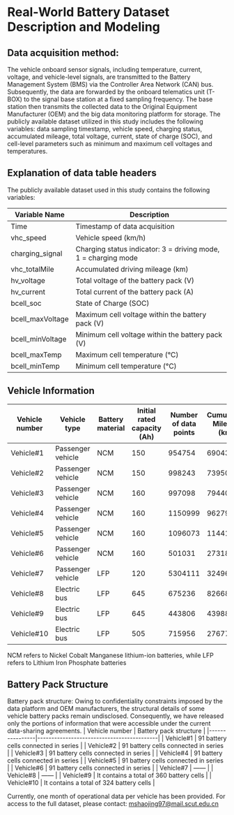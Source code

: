 # Real-World Battery Dataset Description and Modeling

## Data acquisition method:
The vehicle onboard sensor signals, including temperature, current, voltage, and vehicle-level signals, are transmitted to the Battery Management System (BMS) via the Controller Area Network (CAN) bus. Subsequently, 
the data are forwarded by the onboard telematics unit (T-BOX) to the signal base station at a fixed sampling frequency. The base station then transmits the collected data to the Original Equipment Manufacturer (OEM) and the big data monitoring platform for storage. 
The publicly available dataset utilized in this study includes the following variables: data sampling timestamp, vehicle speed, charging status, accumulated mileage, total voltage, current, state of charge (SOC), and cell-level parameters such as minimum and maximum cell voltages and temperatures.

## Explanation of data table headers

The publicly available dataset used in this study contains the following variables:

| Variable Name | Description |
| -------------- | ----------- |
| Time | Timestamp of data acquisition |
| vhc_speed | Vehicle speed (km/h) |
| charging_signal | Charging status indicator: 3 = driving mode, 1 = charging mode |
| vhc_totalMile | Accumulated driving mileage (km) |
| hv_voltage | Total voltage of the battery pack (V) |
| hv_current | Total current of the battery pack (A) |
| bcell_soc | State of Charge (SOC) |
| bcell_maxVoltage | Maximum cell voltage within the battery pack (V) |
| bcell_minVoltage | Minimum cell voltage within the battery pack (V) |
| bcell_maxTemp | Maximum cell temperature (°C) |
| bcell_minTemp | Minimum cell temperature (°C) |


## Vehicle Information

| Vehicle number | Vehicle type     | Battery material | Initial rated capacity (Ah) | Number of data points | Cumulative Mileage (km) | Sampling frequency (Hz) |
|----------------|------------------|-------------------|-----------------------------|-----------------------|-------------------------|-------------------------|
| Vehicle#1      | Passenger vehicle | NCM              | 150                         | 954754                | 69043                   | 0.1                     |
| Vehicle#2      | Passenger vehicle | NCM              | 150                         | 998243                | 73950                   | 0.1                     |
| Vehicle#3      | Passenger vehicle | NCM              | 160                         | 997098                | 79440                   | 0.1                     |
| Vehicle#4      | Passenger vehicle | NCM              | 160                         | 1150999               | 96279                   | 0.1                     |
| Vehicle#5      | Passenger vehicle | NCM              | 160                         | 1096073               | 114413                  | 0.1                     |
| Vehicle#6      | Passenger vehicle | NCM              | 160                         | 501031                | 27318                   | 0.1                     |
| Vehicle#7      | Passenger vehicle | LFP              | 120                         | 5304111               | 32496                   | 0.5                     |
| Vehicle#8      | Electric bus      | LFP              | 645                         | 675236                | 82668                   | 0.1                     |
| Vehicle#9      | Electric bus      | LFP              | 645                         | 443806                | 43988                   | 0.1                     |
| Vehicle#10     | Electric bus      | LFP              | 505                         | 715956                | 27677                   | 0.1                     |

NCM refers to Nickel Cobalt Manganese lithium-ion batteries, while LFP refers to Lithium Iron Phosphate batteries


## Battery Pack Structure

Battery pack structure: Owing to confidentiality constraints imposed by the data platform and OEM manufacturers, the structural details of some vehicle battery packs remain undisclosed. Consequently, 
we have released only the portions of information that were accessible under the current data-sharing agreements.
| Vehicle number | Battery pack structure                  |
|----------------|-------------------------------------------|
| Vehicle#1      | 91 battery cells connected in series     |
| Vehicle#2      | 91 battery cells connected in series     |
| Vehicle#3      | 91 battery cells connected in series     |
| Vehicle#4      | 91 battery cells connected in series     |
| Vehicle#5      | 91 battery cells connected in series     |
| Vehicle#6      | 91 battery cells connected in series     |
| Vehicle#7      | ——                                       |
| Vehicle#8      | ——                                       |
| Vehicle#9      | It contains a total of 360 battery cells |
| Vehicle#10     | It contains a total of 324 battery cells |


Currently, one month of operational data per vehicle has been provided. For access to the full dataset, please contact: mshaojing97@mail.scut.edu.cn





